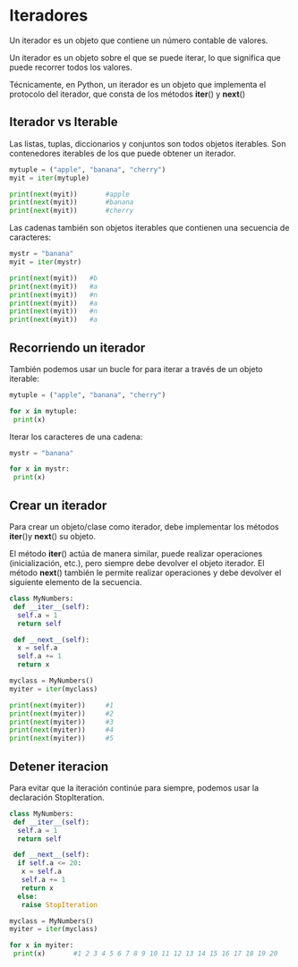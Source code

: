 # Iteradores 
Un iterador es un objeto que contiene un número contable de valores.

Un iterador es un objeto sobre el que se puede iterar, lo que significa que puede recorrer todos los valores.

Técnicamente, en Python, un iterador es un objeto que implementa el protocolo del iterador, que consta de los métodos __iter__() y __next__()

## Iterador vs Iterable
Las listas, tuplas, diccionarios y conjuntos son todos objetos iterables. Son contenedores iterables de los que puede obtener un iterador.
```python
mytuple = ("apple", "banana", "cherry")
myit = iter(mytuple)

print(next(myit))		#apple
print(next(myit))		#banana
print(next(myit))		#cherry
```

Las cadenas también son objetos iterables que contienen una secuencia de caracteres:
```python
mystr = "banana"
myit = iter(mystr)

print(next(myit))	#b
print(next(myit))	#a
print(next(myit))	#n
print(next(myit))	#a
print(next(myit))	#n
print(next(myit))	#a
```
## Recorriendo un iterador
También podemos usar un bucle for para iterar a través de un objeto iterable:
```python
mytuple = ("apple", "banana", "cherry")

for x in mytuple:
 print(x)
```
Iterar los caracteres de una cadena:
```python
mystr = "banana"

for x in mystr:
 print(x)
```
## Crear un iterador
Para crear un objeto/clase como iterador, debe implementar los métodos __iter__()y __next__() su objeto.

El método __iter__() actúa de manera similar, puede realizar operaciones (inicialización, etc.), pero siempre debe devolver el objeto iterador.
El método __next__() también le permite realizar operaciones y debe devolver el siguiente elemento de la secuencia.
```python
class MyNumbers:
 def __iter__(self):
  self.a = 1
  return self

 def __next__(self):
  x = self.a
  self.a += 1
  return x

myclass = MyNumbers()
myiter = iter(myclass)

print(next(myiter))		#1
print(next(myiter))		#2
print(next(myiter))		#3
print(next(myiter))		#4
print(next(myiter))		#5
```
## Detener iteracion
Para evitar que la iteración continúe para siempre, podemos usar la declaración StopIteration.
```python
class MyNumbers:
 def __iter__(self):
  self.a = 1
  return self

 def __next__(self):
  if self.a <= 20:
   x = self.a
   self.a += 1
   return x
  else:
   raise StopIteration

myclass = MyNumbers()
myiter = iter(myclass)

for x in myiter:
 print(x)		#1 2 3 4 5 6 7 8 9 10 11 12 13 14 15 16 17 18 19 20
```